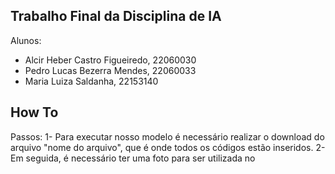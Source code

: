 ## Trabalho Final da Disciplina de IA

Alunos:
- Alcir Heber Castro Figueiredo, 22060030
- Pedro Lucas Bezerra Mendes, 22060033
- Maria Luiza Saldanha, 22153140

## How To
Passos:
1- Para executar nosso modelo é necessário realizar o download do arquivo "nome do arquivo", que é onde todos os códigos estão inseridos.
2- Em seguida, é necessário ter uma foto para ser utilizada no 
